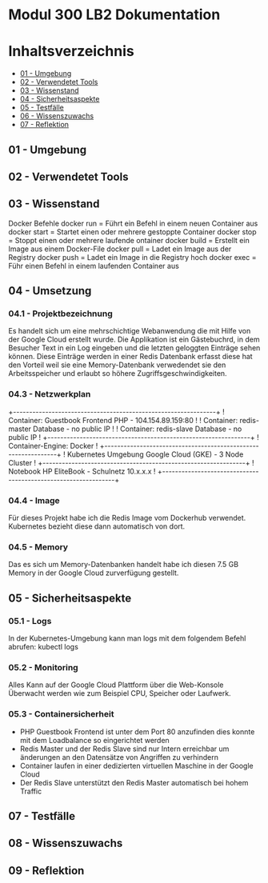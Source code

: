 
# **Modul 300 LB2 Dokumentation** 

# Inhaltsverzeichnis
  - [01 - Umgebung](#01---umgebung)
  - [02 - Verwendetet Tools](#02---verwendetet-tools)
  - [03 - Wissenstand](#03---wissenstand)
  - [04 - Sicherheitsaspekte](#04---Sicherheitsaspekte)
  - [05 - Testfälle](#05---Testfälle)
  - [06 - Wissenszuwachs](#06---Wissenszuwachs)
  - [07 - Reflektion](#07---Reflektion)

## 01 - Umgebung

## 02 - Verwendetet Tools

## 03 - Wissenstand

Docker Befehle
docker run = Führt ein Befehl in einem neuen Container aus
docker start = Startet einen oder mehrere gestoppte Container
docker stop = Stoppt einen oder mehrere laufende ontainer
docker build = Erstellt ein Image aus einem Docker-File
docker pull = Ladet ein Image aus der Registry
docker push = Ladet ein Image in die Registry hoch
docker exec = Führ einen Befehl in einem laufenden Container aus

## 04 - Umsetzung

### 04.1 - Projektbezeichnung
Es handelt sich um eine mehrschichtige Webanwendung die mit Hilfe von der Google Cloud erstellt wurde. Die Applikation ist ein Gästebuchrd, in dem Besucher Text in ein Log eingeben und die letzten geloggten Einträge sehen können. Diese Einträge werden in einer Redis Datenbank erfasst diese hat den Vorteil weil sie eine Memory-Datenbank verwedendet sie den Arbeitsspeicher und erlaubt so höhere Zugriffsgeschwindigkeiten.

### 04.3 - Netzwerkplan
+---------------------------------------------------------------+
! Container: Guestbook Frontend PHP - 104.154.89.159:80         !
! Container: redis-master Database - no public IP               !
! Container: redis-slave Database - no public IP                !
+---------------------------------------------------------------+
! Container-Engine: Docker                                      !
+---------------------------------------------------------------+
! Kubernetes Umgebung Google Cloud (GKE) - 3 Node Cluster       !
+---------------------------------------------------------------+
! Notebook HP EliteBook - Schulnetz 10.x.x.x                    !
+---------------------------------------------------------------+

### 04.4 - Image
Für dieses Projekt habe ich die Redis Image vom Dockerhub verwendet. Kubernetes bezieht diese dann automatisch von dort.

### 04.5 - Memory
Das es sich um Memory-Datenbanken handelt habe ich diesen 7.5 GB Memory in der Google Cloud zurverfügung gestellt. 

## 05 - Sicherheitsaspekte

### 05.1 - Logs
In der Kubernetes-Umgebung kann man logs mit dem folgendem Befehl abrufen: kubectl logs <pod-name>
  
### 05.2 - Monitoring
Alles Kann auf der Google Cloud Plattform über die Web-Konsole Überwacht werden wie zum Beispiel CPU, Speicher oder Laufwerk.

### 05.3 - Containersicherheit
- PHP Guestbook Frontend ist unter dem Port 80 anzufinden dies konnte mit dem Loadbalance so eingerichtet werden
- Redis Master und der Redis Slave sind nur Intern erreichbar um änderungen an den Datensätze von Angriffen zu verhindern
- Container laufen in einer dedizierten virtuellen Maschine in der Google Cloud
- Der Redis Slave unterstützt den Redis Master automatisch bei hohem Traffic  

## 07 - Testfälle

## 08 - Wissenszuwachs

## 09 - Reflektion

